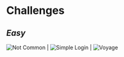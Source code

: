 # Challenges

## *Easy*

![Not Common](https://github.com/an0n4ce/CTF-Write-Ups/tree/master/Incognito-2.0-CTF/Not-Common) | ![Simple Login](https://github.com/an0n4ce/CTF-Write-Ups/tree/master/Incognito-2.0-CTF/Simple-Login) | ![Voyage](https://github.com/an0n4ce/CTF-Write-Ups/tree/master/Incognito-2.0-CTF/Voyage)
